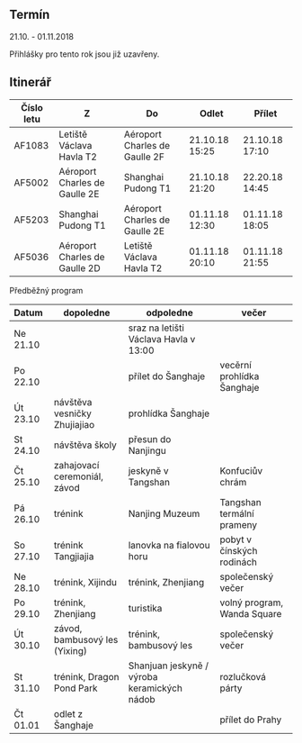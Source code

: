## Termín
21.10. - 01.11.2018  

Přihlášky pro tento rok jsou již uzavřeny. <!---Nezávazné přihlášky přihlášky pomocí vyplňení [formluláře](https://docs.google.com/forms/d/e/1FAIpQLSfFnxckmVbDwaaQxs8Z_iYjB3Z0E16Zgsp5xzF9Kp9Cg7Jslw/viewform) do do... Informační schůzka přes Skype se uskuteční.... Finální výběr účastníků proběhne ... V případě vysokého zájmu (a i v případě nízkého zájmu) bude při finálním výběru kladen velký důraz na odpovědi z přihláškového formuláře, a to z toho důvodu, aby na soustředění jeli ti, co o to opravdu mají zájem. Dotazy posílejte na zuza[tečka]strakula[zavináč]gmail[tečka]com-->


## Itinerář

| Číslo letu | Z | Do | Odlet | Přílet |
| --- | --- | --- | --- | --- |
| AF1083 | Letiště Václava Havla T2 | Aéroport Charles de Gaulle 2F| 21.10.18 15:25 | 21.10.18 17:10 |
| AF5002 | Aéroport Charles de Gaulle 2E | Shanghai Pudong T1| 21.10.18 21:20 | 22.20.18 14:45 |
| AF5203 | Shanghai Pudong T1 | Aéroport Charles de Gaulle 2E | 01.11.18 12:30 | 01.11.18 18:05 |
| AF5036| Aéroport Charles de Gaulle 2D  |Letiště Václava Havla T2| 01.11.18 20:10 | 01.11.18 21:55 |


Předběžný program

 Datum | dopoledne| odpoledne | večer |
| :--- | --- | --- | --- |
|Ne 21.10||sraz na letišti Václava Havla v 13:00
|Po 22.10||přílet do Šanghaje|vecěrní prohlídka Šanghaje
|Út 23.10|návštěva vesničky Zhujiajiao| prohlídka Šanghaje
|St 24.10|návštěva školy|přesun do Nanjingu
|Čt 25.10|zahajovací ceremoniál, závod|jeskyně v Tangshan|Konfuciův chrám|
|Pá 26.10|trénink| Nanjing Muzeum | Tangshan termální prameny |
|So 27.10|trénink Tangjiajia | lanovka na fialovou horu | pobyt v čínských rodinách |
|Ne 28.10|trénink, Xijindu | trénink, Zhenjiang | společenský večer |
|Po 29.10|trénink, Zhenjiang | turistika | volný program, Wanda Square |
|Út 30.10|závod, bambusový les (Yixing) | trénink, bambusový les| společenský večer |
|St 31.10|trénink, Dragon Pond Park | Shanjuan jeskyně / výroba keramických nádob | rozlučková párty
|Čt 01.01| odlet z Šanghaje| | přílet do Prahy|
